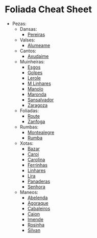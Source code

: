 # Foliada Cheat Sheet

- Pezas:
  - Dansas:
    - [Pereiras](pezas/dansas/pereiras.md)
  - Valses:
    - [Alumeame](pezas/valses/alumeame.md)
  - Cantos:
    - [Axudaime](pezas/cantos/axudaime.md)
  - Muinheiras:
    - [Esgos](pezas/muinheiras/esgos.md)
    - [Golpes](pezas/muinheiras/golpes.md)
    - [Lerole](pezas/muinheiras/lerole.md)
    - [M Linhares](pezas/muinheiras/m_linhares.md)
    - [Manolo](pezas/muinheiras/manolo.md)
    - [Maronda](pezas/muinheiras/maronda.md)
    - [Sansalvador](pezas/muinheiras/sansalvador.md)
    - [Zaragoza](pezas/muinheiras/zaragoza.md)
  - Foliadas:
    - [Route](pezas/foliadas/route.md)
    - [Zanfoga](pezas/foliadas/zanfoga.md)
  - Rumbas:
    - [Montealegre](pezas/rumbas/montealegre.md)
    - [Rumba](pezas/rumbas/rumba.md)
  - Xotas:
    - [Bazar](pezas/xotas/bazar.md)
    - [Caroi](pezas/xotas/caroi.md)
    - [Carolina](pezas/xotas/carolina.md)
    - [Ferrinhas](pezas/xotas/ferrinhas.md)
    - [Linhares](pezas/xotas/linhares.md)
    - [Lira](pezas/xotas/lira.md)
    - [Panaderas](pezas/xotas/panaderas.md)
    - [Senhora](pezas/xotas/senhora.md)
  - Maneos:
    - [Abelenda](pezas/maneos/abelenda.md)
    - [Agoraque](pezas/maneos/agoraque.md)
    - [Cabaleiros](pezas/maneos/cabaleiros.md)
    - [Caion](pezas/maneos/caion.md)
    - [Imende](pezas/maneos/imende.md)
    - [Rosinha](pezas/maneos/rosinha.md)
    - [Silvan](pezas/maneos/silvan.md)